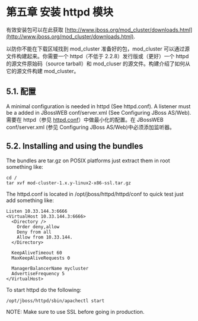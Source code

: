 # 第五章 安装 httpd 模块

有效安装包可以在此获取 [http://www.jboss.org/mod_cluster/downloads.html](http://www.jboss.org/mod_cluster/downloads.html).

以防你不能在下载区域找到 mod_cluster 准备好的包，mod_cluster 可以通过源文件构建起来。你需要一个 httpd（不低于 2.2.8）发行版或（更好）一个 httpd 的源文件原始码（source tarball）和 mod_cluser 的源文件。构建介绍了如何从它的源文件构建 mod_cluster。

## 5.1. 配置

A minimal configuration is needed in httpd (See httpd.conf). A listener must be a added in JBossWEB conf/server.xml (See Configuring JBoss AS/Web).
需要在 httpd（参见 [httpd.conf](chapter3.md)）中做最小化的配置。在 JBossWEB conf/server.xml (参见 Configuring JBoss AS/Web)中必须添加监听器。

## 5.2. Installing and using the bundles

The bundles are tar.gz on POSIX platforms just extract them in root something like:

```
cd /
tar xvf mod-cluster-1.x.y-linux2-x86-ssl.tar.gz
```

The httpd.conf is located in /opt/jboss/httpd/httpd/conf to quick test just add something like:

```
Listen 10.33.144.3:6666
<VirtualHost 10.33.144.3:6666>
  <Directory />
    Order deny,allow
    Deny from all
    Allow from 10.33.144.
  </Directory>
  
  KeepAliveTimeout 60
  MaxKeepAliveRequests 0

  ManagerBalancerName mycluster
  AdvertiseFrequency 5
</VirtualHost>
```

To start httpd do the following:

```
/opt/jboss/httpd/sbin/apachectl start
```

NOTE: Make sure to use SSL before going in production.